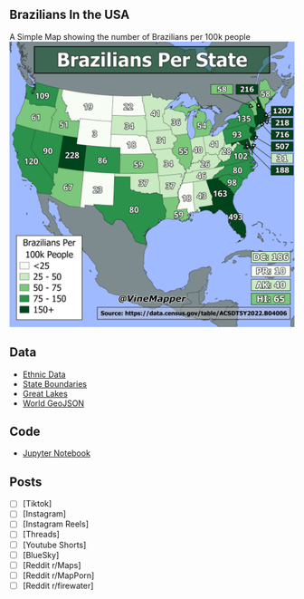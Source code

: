 ## Brazilians In the USA
A Simple Map showing the number of Brazilians per 100k people
![Map](Brazilians_in_USA.png)

## Data
* [Ethnic Data](https://data.census.gov/table/ACSDT5Y2022.B04006?q=People%20Reporting%20Ancestry&g=010XX00US$0400000)
* [State Boundaries](https://www.census.gov/geographies/mapping-files/time-series/geo/carto-boundary-file.html)
* [Great Lakes](https://usicecenter.gov/Products/GreatLakesData)
* [World GeoJSON](https://public.opendatasoft.com/explore/dataset/world-administrative-boundaries/export/?flg=en-us)

## Code
* [Jupyter Notebook](FormatData.ipynb)

## Posts
- [ ] [Tiktok]
- [ ] [Instagram]
- [ ] [Instagram Reels]
- [ ] [Threads]
- [ ] [Youtube Shorts]
- [ ] [BlueSky]
- [ ] [Reddit r/Maps]
- [ ] [Reddit r/MapPorn]
- [ ] [Reddit r/firewater]
